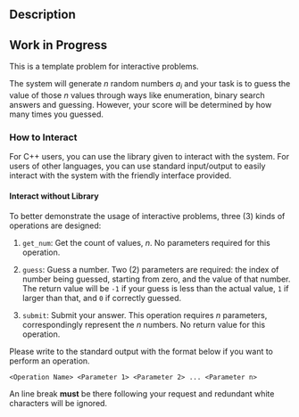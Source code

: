 ## Description

## Work in Progress
This is a template problem for interactive problems.

The system will generate $n$ random numbers $a_i$ and your task is to guess the value of those $n$ values through ways like enumeration, binary search answers and guessing. However, your score will be determined by how many times you guessed.

### How to Interact

For C++ users, you can use the library given to interact with the system. For users of other languages, you can use standard input/output to easily interact with the system with the friendly interface provided.

#### Interact without Library

To better demonstrate the usage of interactive problems, three (3) kinds of operations are designed:

1. `get_num`: Get the count of values, $n$. No parameters required for this operation.

2. `guess`: Guess a number. Two (2) parameters are required: the index of number being guessed, starting from zero, and the value of that number. The return value will be `-1` if your guess is less than the actual value, `1` if larger than that, and `0` if correctly guessed.

3. `submit`: Submit your answer. This operation requires $n$ parameters, correspondingly represent the $n$ numbers. No return value for this operation.

Please write to the standard output with the format below if you want to perform an operation.

```plain
<Operation Name> <Parameter 1> <Parameter 2> ... <Parameter n>
```

An line break **must** be there following your request and redundant white characters will be ignored.



